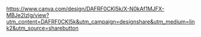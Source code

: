 https://www.canva.com/design/DAFRF0CKI5k/X-N0kAf1MJFX-MBJe2lzIg/view?utm_content=DAFRF0CKI5k&utm_campaign=designshare&utm_medium=link2&utm_source=sharebutton
